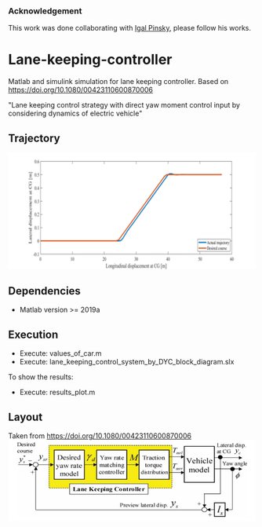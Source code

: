 ### Acknowledgement

This work was done collaborating with <a href="https://github.com/igalka93" target="_blank">Igal Pinsky</a>, please follow his works.

# Lane-keeping-controller

Matlab and simulink simulation for lane keeping controller.
Based on https://doi.org/10.1080/00423110600870006

"Lane keeping control strategy with direct yaw moment control input by considering dynamics of electric vehicle"

## Trajectory

![layout](media/path.png)


## Dependencies

- Matlab version >= 2019a 

## Execution

- Execute: values_of_car.m
- Execute: lane_keeping_control_system_by_DYC_block_diagram.slx

To show the results:
- Execute: results_plot.m 

## Layout

Taken from https://doi.org/10.1080/00423110600870006
![layout](media/layout.png)
